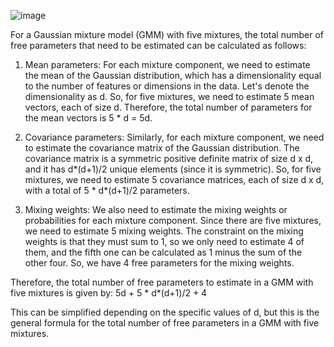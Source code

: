 
![image](https://user-images.githubusercontent.com/89120960/233955384-806c7ba3-6e3d-456f-a21f-60695f2961c8.png)

For a Gaussian mixture model (GMM) with five mixtures, the total number of free parameters that need to be estimated can be calculated as follows:

1. Mean parameters: For each mixture component, we need to estimate the mean of the Gaussian distribution, which has a dimensionality equal to the number of features or dimensions in the data. Let's denote the dimensionality as d. So, for five mixtures, we need to estimate 5 mean vectors, each of size d. Therefore, the total number of parameters for the mean vectors is 5 * d = 5d.

2. Covariance parameters: Similarly, for each mixture component, we need to estimate the covariance matrix of the Gaussian distribution. The covariance matrix is a symmetric positive definite matrix of size d x d, and it has d*(d+1)/2 unique elements (since it is symmetric). So, for five mixtures, we need to estimate 5 covariance matrices, each of size d x d, with a total of 5 * d*(d+1)/2 parameters.

3. Mixing weights: We also need to estimate the mixing weights or probabilities for each mixture component. Since there are five mixtures, we need to estimate 5 mixing weights. The constraint on the mixing weights is that they must sum to 1, so we only need to estimate 4 of them, and the fifth one can be calculated as 1 minus the sum of the other four. So, we have 4 free parameters for the mixing weights.

Therefore, the total number of free parameters to estimate in a GMM with five mixtures is given by:
5d + 5 * d*(d+1)/2 + 4

This can be simplified depending on the specific values of d, but this is the general formula for the total number of free parameters in a GMM with five mixtures.
